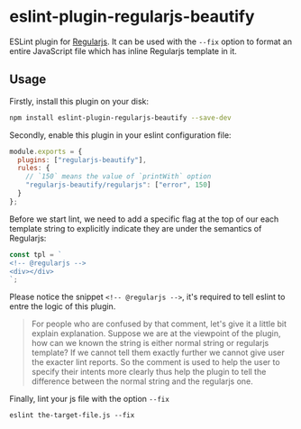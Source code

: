 # eslint-plugin-regularjs-beautify

ESLint plugin for [Regularjs](https://regularjs.github.io/). It can be used with the `--fix` option to format an entire JavaScript file which has inline Regularjs template in it.

## Usage

Firstly, install this plugin on your disk:

```bash
npm install eslint-plugin-regularjs-beautify --save-dev
```

Secondly, enable this plugin in your eslint configuration file:

```js
module.exports = {
  plugins: ["regularjs-beautify"],
  rules: {
    // `150` means the value of `printWith` option
    "regularjs-beautify/regularjs": ["error", 150] 
  }
};
```

Before we start lint, we need to add a specific flag at the top of our each template string to explicitly indicate they are under the semantics of Regularjs:

```js
const tpl = `
<!-- @regularjs -->
<div></div>
`;
```

Please notice the snippet `<!-- @regularjs -->`, it's required to tell eslint to entre the logic of this plugin. 

> For people who are confused by that comment, let's give it a little bit explain explanation. Suppose we are at the viewpoint of the plugin, how can we known the string is either normal string or regularjs template? If we cannot tell them exactly further we cannot give user the exacter lint reports. So the comment is used to help the user to specify their intents more clearly thus help the plugin to tell the difference between the normal string and the regularjs one.

Finally, lint your js file with the option `--fix`

```
eslint the-target-file.js --fix
```
